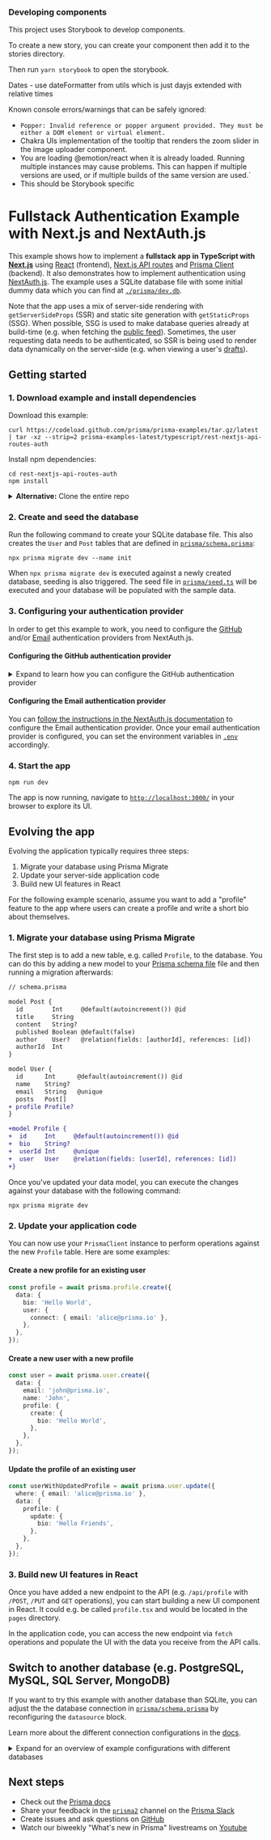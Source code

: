 ### Developing components

This project uses Storybook to develop components.

To create a new story, you can create your component then add it to the stories
directory.

Then run `yarn storybook` to open the storybook.

Dates - use dateFormatter from utils which is just dayjs extended with relative
times

Known console errors/warnings that can be safely ignored:

- `Popper: Invalid reference or popper argument provided. They must be either a DOM element or virtual element.`
- Chakra UIs implementation of the tooltip that renders the zoom slider in the
  image uploader component.
- You are loading @emotion/react when it is already loaded. Running multiple
  instances may cause problems. This can happen if multiple versions are used,
  or if multiple builds of the same version are used.`
- This should be Storybook specific

# Fullstack Authentication Example with Next.js and NextAuth.js

This example shows how to implement a **fullstack app in TypeScript with
[Next.js](https://nextjs.org/)** using [React](https://reactjs.org/) (frontend),
[Next.js API routes](https://nextjs.org/docs/api-routes/introduction) and
[Prisma Client](https://www.prisma.io/docs/reference/tools-and-interfaces/prisma-client)
(backend). It also demonstrates how to implement authentication using
[NextAuth.js](https://next-auth.js.org/). The example uses a SQLite database
file with some initial dummy data which you can find at
[`./prisma/dev.db`](./prisma/dev.db).

Note that the app uses a mix of server-side rendering with `getServerSideProps`
(SSR) and static site generation with `getStaticProps` (SSG). When possible, SSG
is used to make database queries already at build-time (e.g. when fetching the
[public feed](./pages/index.tsx)). Sometimes, the user requesting data needs to
be authenticated, so SSR is being used to render data dynamically on the
server-side (e.g. when viewing a user's [drafts](./pages/drafts.tsx)).

## Getting started

### 1. Download example and install dependencies

Download this example:

```
curl https://codeload.github.com/prisma/prisma-examples/tar.gz/latest | tar -xz --strip=2 prisma-examples-latest/typescript/rest-nextjs-api-routes-auth
```

Install npm dependencies:

```
cd rest-nextjs-api-routes-auth
npm install
```

<details><summary><strong>Alternative:</strong> Clone the entire repo</summary>

Clone this repository:

```
git clone git@github.com:prisma/prisma-examples.git --depth=1
```

Install npm dependencies:

```
cd prisma-examples/typescript/rest-nextjs-api-routes-auth
npm install
```

</details>

### 2. Create and seed the database

Run the following command to create your SQLite database file. This also creates
the `User` and `Post` tables that are defined in
[`prisma/schema.prisma`](./prisma/schema.prisma):

```
npx prisma migrate dev --name init
```

When `npx prisma migrate dev` is executed against a newly created database,
seeding is also triggered. The seed file in [`prisma/seed.ts`](./prisma/seed.ts)
will be executed and your database will be populated with the sample data.

### 3. Configuring your authentication provider

In order to get this example to work, you need to configure the
[GitHub](https://next-auth.js.org/providers/github) and/or
[Email](https://next-auth.js.org/providers/email) authentication providers from
NextAuth.js.

#### Configuring the GitHub authentication provider

<details><summary>Expand to learn how you can configure the GitHub authentication provider</summary>

First, log into your [GitHub](https://github.com/) account.

Then, navigate to [**Settings**](https://github.com/settings/profile), then open
to [**Developer Settings**](https://github.com/settings/apps), then switch to
[**OAuth Apps**](https://github.com/settings/developers).

![](https://res.cloudinary.com/practicaldev/image/fetch/s--fBiGBXbE--/c_limit%2Cf_auto%2Cfl_progressive%2Cq_auto%2Cw_880/https://i.imgur.com/4eQrMAs.png)

Clicking on the **Register a new application** button will redirect you to a
registration form to fill out some information for your app. The **Authorization
callback URL** should be the Next.js `/api/auth` route.

An important thing to note here is that the **Authorization callback URL** field
only supports a single URL, unlike e.g. Auth0, which allows you to add
additional callback URLs separated with a comma. This means if you want to
deploy your app later with a production URL, you will need to set up a new
GitHub OAuth app.

![](https://res.cloudinary.com/practicaldev/image/fetch/s--v7s0OEs_--/c_limit%2Cf_auto%2Cfl_progressive%2Cq_auto%2Cw_880/https://i.imgur.com/tYtq5fd.png)

Click on the **Register application** button, and then you will be able to find
your newly generated **Client ID** and **Client Secret**. Copy and paste this
info into the [`.env`](./env) file in the root directory.

The resulting section in the `.env` file might look like this:

```
# GitHub oAuth
GITHUB_ID=6bafeb321963449bdf51
GITHUB_SECRET=509298c32faa283f28679ad6de6f86b2472e1bff
```

</details>

#### Configuring the Email authentication provider

You can
[follow the instructions in the NextAuth.js documentation](https://next-auth.js.org/providers/email#configuration)
to configure the Email authentication provider. Once your email authentication
provider is configured, you can set the environment variables in [`.env`](./env)
accordingly.

### 4. Start the app

```
npm run dev
```

The app is now running, navigate to
[`http://localhost:3000/`](http://localhost:3000/) in your browser to explore
its UI.

## Evolving the app

Evolving the application typically requires three steps:

1. Migrate your database using Prisma Migrate
1. Update your server-side application code
1. Build new UI features in React

For the following example scenario, assume you want to add a "profile" feature
to the app where users can create a profile and write a short bio about
themselves.

### 1. Migrate your database using Prisma Migrate

The first step is to add a new table, e.g. called `Profile`, to the database.
You can do this by adding a new model to your
[Prisma schema file](./prisma/schema.prisma) file and then running a migration
afterwards:

```diff
// schema.prisma

model Post {
  id        Int     @default(autoincrement()) @id
  title     String
  content   String?
  published Boolean @default(false)
  author    User?   @relation(fields: [authorId], references: [id])
  authorId  Int
}

model User {
  id      Int      @default(autoincrement()) @id
  name    String?
  email   String   @unique
  posts   Post[]
+ profile Profile?
}

+model Profile {
+  id     Int     @default(autoincrement()) @id
+  bio    String?
+  userId Int     @unique
+  user   User    @relation(fields: [userId], references: [id])
+}
```

Once you've updated your data model, you can execute the changes against your
database with the following command:

```
npx prisma migrate dev
```

### 2. Update your application code

You can now use your `PrismaClient` instance to perform operations against the
new `Profile` table. Here are some examples:

#### Create a new profile for an existing user

```ts
const profile = await prisma.profile.create({
  data: {
    bio: 'Hello World',
    user: {
      connect: { email: 'alice@prisma.io' },
    },
  },
});
```

#### Create a new user with a new profile

```ts
const user = await prisma.user.create({
  data: {
    email: 'john@prisma.io',
    name: 'John',
    profile: {
      create: {
        bio: 'Hello World',
      },
    },
  },
});
```

#### Update the profile of an existing user

```ts
const userWithUpdatedProfile = await prisma.user.update({
  where: { email: 'alice@prisma.io' },
  data: {
    profile: {
      update: {
        bio: 'Hello Friends',
      },
    },
  },
});
```

### 3. Build new UI features in React

Once you have added a new endpoint to the API (e.g. `/api/profile` with `/POST`,
`/PUT` and `GET` operations), you can start building a new UI component in
React. It could e.g. be called `profile.tsx` and would be located in the `pages`
directory.

In the application code, you can access the new endpoint via `fetch` operations
and populate the UI with the data you receive from the API calls.

## Switch to another database (e.g. PostgreSQL, MySQL, SQL Server, MongoDB)

If you want to try this example with another database than SQLite, you can
adjust the the database connection in
[`prisma/schema.prisma`](./prisma/schema.prisma) by reconfiguring the
`datasource` block.

Learn more about the different connection configurations in the
[docs](https://www.prisma.io/docs/reference/database-reference/connection-urls).

<details><summary>Expand for an overview of example configurations with different databases</summary>

### PostgreSQL

For PostgreSQL, the connection URL has the following structure:

```prisma
datasource db {
  provider = "postgresql"
  url      = "postgresql://USER:PASSWORD@HOST:PORT/DATABASE?schema=SCHEMA"
}
```

Here is an example connection string with a local PostgreSQL database:

```prisma
datasource db {
  provider = "postgresql"
  url      = "postgresql://janedoe:mypassword@localhost:5432/notesapi?schema=public"
}
```

### MySQL

For MySQL, the connection URL has the following structure:

```prisma
datasource db {
  provider = "mysql"
  url      = "mysql://USER:PASSWORD@HOST:PORT/DATABASE"
}
```

Here is an example connection string with a local MySQL database:

```prisma
datasource db {
  provider = "mysql"
  url      = "mysql://janedoe:mypassword@localhost:3306/notesapi"
}
```

### Microsoft SQL Server

Here is an example connection string with a local Microsoft SQL Server database:

```prisma
datasource db {
  provider = "sqlserver"
  url      = "sqlserver://localhost:1433;initial catalog=sample;user=sa;password=mypassword;"
}
```

### MongoDB

Here is an example connection string with a local MongoDB database:

```prisma
datasource db {
  provider = "mongodb"
  url      = "mongodb://USERNAME:PASSWORD@HOST/DATABASE?authSource=admin&retryWrites=true&w=majority"
}
```

Because MongoDB is currently in
[Preview](https://www.prisma.io/docs/about/releases#preview), you need to
specify the `previewFeatures` on your `generator` block:

```
generator client {
  provider        = "prisma-client-js"
  previewFeatures = ["mongodb"]
}
```

</details>

## Next steps

- Check out the [Prisma docs](https://www.prisma.io/docs)
- Share your feedback in the
  [`prisma2`](https://prisma.slack.com/messages/CKQTGR6T0/) channel on the
  [Prisma Slack](https://slack.prisma.io/)
- Create issues and ask questions on [GitHub](https://github.com/prisma/prisma/)
- Watch our biweekly "What's new in Prisma" livestreams on
  [Youtube](https://www.youtube.com/channel/UCptAHlN1gdwD89tFM3ENb6w)
